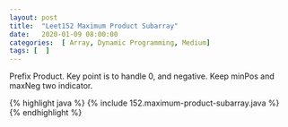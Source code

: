 ```yaml
---
layout: post
title:  "Leet152 Maximum Product Subarray"
date:   2020-01-09 08:00:00
categories:  [ Array, Dynamic Programming, Medium]
tags: [  ]
---
```


Prefix Product. Key point is to handle 0, and negative. Keep minPos and maxNeg two indicator.

{% highlight java %}
{% include 152.maximum-product-subarray.java %}
{% endhighlight %}